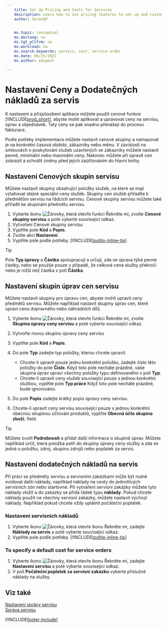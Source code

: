 ```yaml
---
    title: Set Up Pricing and Costs for Services
    description: Learn how to use pricing features to set up and customize your application so that you apply and adjust pricing on service items, repairs and orders.
    author: SorenGP

    
    ms.topic: conceptual
    ms.devlang: na
    ms.tgt_pltfrm: na
    ms.workload: na
    ms.search.keywords: service, cost, service order
    ms.date: 06/25/2021
    ms.author: edupont

---
```


# Nastavení Ceny a Dodatečných nákladů za servis
K nastavení a přizpůsobení aplikace můžete použít cenové funkce [!INCLUDE[prod_short](includes/prod_short.md)], abyste mohli aplikovat a upravovat ceny na servisu, oprav a objednávek. Taty ceny se pak snadno přenášejí do procesu fakturace.

Podle potřeby implementace můžete nastavit cenové skupiny a namapovat je na konkrétní časová období, zákazníky nebo měnu. V závislosti na smlouvách o poskytování služeb uzavřených se zákazníky můžete nastavit pevné, minimální nebo maximální ceny. Nakonec můžete při úpravě cen zobrazit a schválit změny před jejich zaúčtováním do hlavní knihy.

## Nastavení Cenových skupin servisu
Můžete nastavit skupiny obsahující položky služeb, na které se mají vztahovat stejné speciální ceny služeb. Skupiny cen služeb přiřadíte k předmětům servisu na řádcích servisu. Cenové skupiny servisu můžete také přiřadit ke skupinám předmětu servisu.

1. Vyberte ikonu ![Žárovky, která otevře funkci Řekněte mi](media/ui-search/search_small.png "Řekněte mi, co chcete dělat<"), zvolte **Cenové skupiny servisu** a poté vyberte související odkaz.
2. Vytvoření Cenové skupiny servisu
3. Vyplňte pole **Kód** a **Popis**.
4. Zvolte akci **Nastavení**.
2. Vyplňte pole podle potřeby. [!INCLUDE[tooltip-inline-tip](includes/tooltip-inline-tip_md.md)]

> [!Tip]
> Pole **Typ úpravy** a **Částka** spolupracují a určují, zda se úprava týká pevné částky, nebo se použije pouze v případě, že celková cena služby překročí nebo je nižší než částka v poli **Částka**.

## Nastavení skupin úprav cen servisu
Můžete nastavit skupiny pro úpravu cen, abyste mohli upravit ceny předmětů servisu. Můžete například nastavit skupiny úprav cen, které upraví cenu dopravného nebo náhradních dílů.

1. Vyberte ikonu ![Žárovky, která otevře funkci Řekněte mi](media/ui-search/search_small.png "Řekněte mi, co chcete dělat<"), zvolte **Skupina úpravy ceny servisu** a poté vyberte související odkaz.
2. Vytvořte novou skupinu úpravy ceny servisu
3. Vyplňte pole **Kód** a **Popis**.
4. Do pole **Typ** zadejte typ položky, kterou chcete upravit.

   * Chcete-li upravit pouze jednu konkrétní položku, zadejte číslo této položky do pole **Číslo**. Když toto pole necháte prázdné, vaše skupina úprav upraví všechny položky typu definovaného v poli **Typ**.
   * Chcete-li upravit ceny služeb související pouze s jednou konkrétní službou, vyplňte pole **Typ práce** Když toto pole necháte prázdné, bude ignorováno.

5. Do pole **Popis** zadejte krátký popis úpravy ceny servisu.
6. Chcete-li upravit ceny servisu související pouze s jednou konkrétní obecnou skupinou účtování produktů, vyplňte **Obecná účto  skupina zboží.** field.

> [!Tip]
> Můžete zvolit **Podrobnosti** a přidat další informace o skupině úprav. Můžete například určit, která položka patří do skupiny úpravy ceny služby a zda se jedná o položku, zdroj, skupinu zdrojů nebo poplatek za servis.

## Nastavení dodatečných nákladů na servis
Při práci se předměty servisu a servisními zakázkami může být nutné evidovat další náklady, například náklady na cesty do jednotlivých servisních zón nebo startovné. Při vytváření servisní zakázky můžete tyto náklady vložit a do zakázky se přidá řádek typu **náklady**. Pokud chcete náklady použít na všechny servisní zakázky, můžete nastavit výchozí náklady. Například pokud chcete vždy uplatnit počáteční poplatek.

### Nastavení servisních nákladů
1. Vyberte ikonu ![Žárovky, která otevře ikonu Řekněte mi](media/ui-search/search_small.png "Řeknete mi, co chcete dělat"), zadejte **Náklady na servis** a poté vyberte související odkaz.
2. Vyplňte pole podle potřeby. [!INCLUDE[tooltip-inline-tip](includes/tooltip-inline-tip_md.md)]

### To specify a default cost for service orders
1. Vyberte ikonu ![Žárovky, která otevře ikonu Řekněte mi](media/ui-search/search_small.png "Řeknete mi, co chcete dělat"), zadejte **Nastavení servisu** a poté vyberte související odkaz.
2. V poli **Počáteční poplatek za servisní zakázku** vyberte příslušné náklady na služby.

## Viz také
[Nastavení správy servisu](service-setup-service.md)  
[Správa servisu](service-service.md)


[!INCLUDE[footer-include](includes/footer-banner.md)]